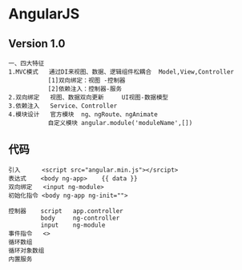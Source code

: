 # AngularJS

##  Version 1.0
    一、四大特征
    1.MVC模式   通过DI来视图、数据、逻辑组件松耦合  Model,View,Controller
               [1]双向绑定：视图 -控制器
               [2]依赖注入：控制器-服务
    2.双向绑定   视图、数据双向更新     UI视图-数据模型
    3.依赖注入   Service、Controller
    4.模块设计   官方模块  ng、ngRoute、ngAnimate
               自定义模块 angular.module('moduleName',[])
##  代码
    引入      <script src="angular.min.js"></srcipt>
    表达式    <body ng-app>    {{ data }}
    双向绑定   <input ng-module>   
    初始化指令 <body ng-app ng-init=""> 
    
    控制器    script   app.controller
             body     ng-controller    
             input    ng-module
    事件指令   <> 
    循环数组
    循环对象数组
    内置服务    